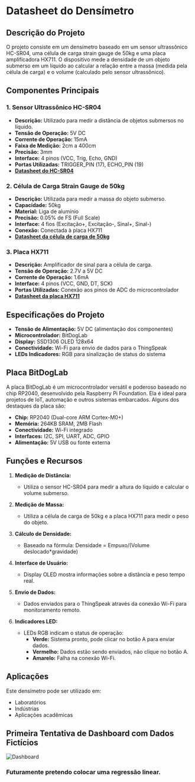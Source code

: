 # Datasheet do Densímetro

## Descrição do Projeto
O projeto consiste em um densímetro baseado em um sensor ultrassônico HC-SR04, uma célula de carga strain gauge de 50kg e uma placa amplificadora HX711. O dispositivo mede a densidade de um objeto submerso em um líquido ao calcular a relação entre a massa (medida pela célula de carga) e o volume (calculado pelo sensor ultrassônico).

## Componentes Principais
### 1. Sensor Ultrassônico HC-SR04
- **Descrição:** Utilizado para medir a distância de objetos submersos no líquido.
- **Tensão de Operação:** 5V DC
- **Corrente de Operação:** 15mA
- **Faixa de Medição:** 2cm a 400cm
- **Precisão:** 3mm
- **Interface:** 4 pinos (VCC, Trig, Echo, GND)
- **Portas Utilizadas:** TRIGGER_PIN (17), ECHO_PIN (19)
- **[Datasheet do HC-SR04](https://drive.google.com/drive/folders/1TMXq3geET8TF6RbS5PApKYEYlExPhu4m?usp=sharing)**

### 2. Célula de Carga Strain Gauge de 50kg
- **Descrição:** Utilizada para medir a massa do objeto submerso.
- **Capacidade:** 50kg
- **Material:** Liga de alumínio
- **Precisão:** 0.05% de FS (Full Scale)
- **Interface:** 4 fios (Excitação+, Excitação-, Sinal+, Sinal-)
- **Conexão:** Conectada à placa HX711
- **[Datasheet da célula de carga de 50kg](https://www.datasheethub.com/50kg-half-bridge-load-cell-sensor/)**

### 3. Placa HX711
- **Descrição:** Amplificador de sinal para a célula de carga.
- **Tensão de Operação:** 2.7V a 5V DC
- **Corrente de Operação:** 1.6mA
- **Interface:** 4 pinos (VCC, GND, DT, SCK)
- **Portas Utilizadas:** Conexão aos pinos de ADC do microcontrolador
- **[Datasheet da placa HX711](https://www.digikey.com/htmldatasheets/production/1836471/0/0/1/hx711.html)**

## Especificações do Projeto
- **Tensão de Alimentação:** 5V DC (alimentação dos componentes)
- **Microcontrolador:** BitDogLab
- **Display:** SSD1306 OLED 128x64
- **Conectividade:** Wi-Fi para envio de dados para o ThingSpeak
- **LEDs Indicadores:** RGB para sinalização de status do sistema

## Placa BitDogLab
A placa BitDogLab é um microcontrolador versátil e poderoso baseado no chip RP2040, desenvolvido pela Raspberry Pi Foundation. Ela é ideal para projetos de IoT, automação e outros sistemas embarcados. Alguns dos destaques da placa são:
- **Chip:** RP2040 (Dual-core ARM Cortex-M0+)
- **Memória:** 264KB SRAM, 2MB Flash
- **Conectividade:** Wi-Fi integrado
- **Interfaces:** I2C, SPI, UART, ADC, GPIO
- **Alimentação:** 5V USB ou fonte externa

## Funções e Recursos
1. **Medição de Distância:**
   - Utiliza o sensor HC-SR04 para medir a altura do líquido e calcular o volume submerso.

2. **Medição de Massa:**
   - Utiliza a célula de carga de 50kg e a placa HX711 para medir o peso do objeto.

3. **Cálculo de Densidade:**
   - Baseado na fórmula: Densidade = Empuxo/(Volume deslocado*gravidade)

4. **Interface de Usuário:**
   - Display OLED mostra informações sobre a distância e peso tempo real.

5. **Envio de Dados:**
   - Dados enviados para o ThingSpeak através da conexão Wi-Fi para monitoramento remoto.

6. **Indicadores LED:**
   - LEDs RGB indicam o status de operação:
     - **Verde:** Sistema pronto, pode clicar no botão A para enviar dados.
     - **Vermelho:** Dados estão sendo enviados, não clique no botão A.
     - **Amarelo:** Falha na conexão Wi-Fi.

## Aplicações
Este densímetro pode ser utilizado em:
- Laboratórios
- Indústrias
- Aplicações acadêmicas

## Primeira Tentativa de Dashboard com Dados Fictícios

![Dashboard](Primeirodash_comdadosaleatórios.jpg)

### Futuramente pretendo colocar uma regressão linear.
